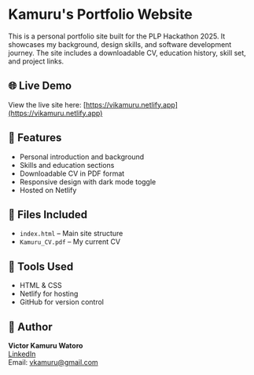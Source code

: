 # Kamuru's Portfolio Website

This is a personal portfolio site built for the PLP Hackathon 2025. It showcases my background, design skills, and software development journey. The site includes a downloadable CV, education history, skill set, and project links. 

## 🌐 Live Demo
View the live site here: [https://vikamuru.netlify.app](https://vikamuru.netlify.app)

## 📄 Features
- Personal introduction and background
- Skills and education sections
- Downloadable CV in PDF format
- Responsive design with dark mode toggle
- Hosted on Netlify

## 📁 Files Included
- `index.html` – Main site structure
- `Kamuru_CV.pdf` – My current CV

## 🚀 Tools Used
- HTML & CSS
- Netlify for hosting
- GitHub for version control

## 👤 Author
**Victor Kamuru Watoro**  
[LinkedIn](https://www.linkedin.com/in/victor-kamuru-8672a9302)  
Email: vkamuru@gmail.com
